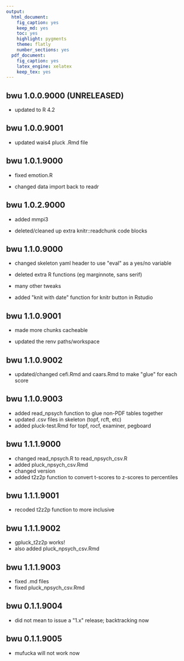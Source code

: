 ```yaml
---
output:
  html_document:
    fig_caption: yes
    keep_md: yes
    toc: yes
    highlight: pygments
    theme: flatly
    number_sections: yes
  pdf_document:
    fig_caption: yes
    latex_engine: xelatex
    keep_tex: yes
---
```


## bwu 1.0.0.9000 (UNRELEASED)

-   updated to R 4.2

## bwu 1.0.0.9001

-   updated wais4 pluck .Rmd file

## bwu 1.0.1.9000

-   fixed emotion.R

-   changed data import back to readr

## bwu 1.0.2.9000

-   added mmpi3

-   deleted/cleaned up extra knitr::readchunk code blocks

## bwu 1.1.0.9000

-   changed skeleton yaml header to use "eval" as a yes/no variable

-   deleted extra R functions (eg marginnote, sans serif)

-   many other tweaks

-   added "knit with date" function for knitr button in Rstudio

## bwu 1.1.0.9001

-   made more chunks cacheable

-   updated the renv paths/workspace

## bwu 1.1.0.9002

-   updated/changed cefi.Rmd and caars.Rmd to make "glue" for each score

## bwu 1.1.0.9003

-   added read_npsych function to glue non-PDF tables together
-   updated .csv files in skeleton (topf, rcft, etc)
-   added pluck-test.Rmd for topf, rocf, examiner, pegboard

## bwu 1.1.1.9000

-   changed read_npsych.R to read_npsych_csv.R
-   added pluck_npsych_csv.Rmd
-   changed version
-   added t2z2p function to convert t-scores to z-scores to percentiles

## bwu 1.1.1.9001

-   recoded t2z2p function to more inclusive

## bwu 1.1.1.9002

-   gpluck_t2z2p works!
-   also added pluck_npsych_csv.Rmd

## bwu 1.1.1.9003

-   fixed .md files
-   fixed pluck_npsych_csv.Rmd

## bwu 0.1.1.9004

-   did not mean to issue a "1.x" release; backtracking now

## bwu 0.1.1.9005

- mufucka will not work now
